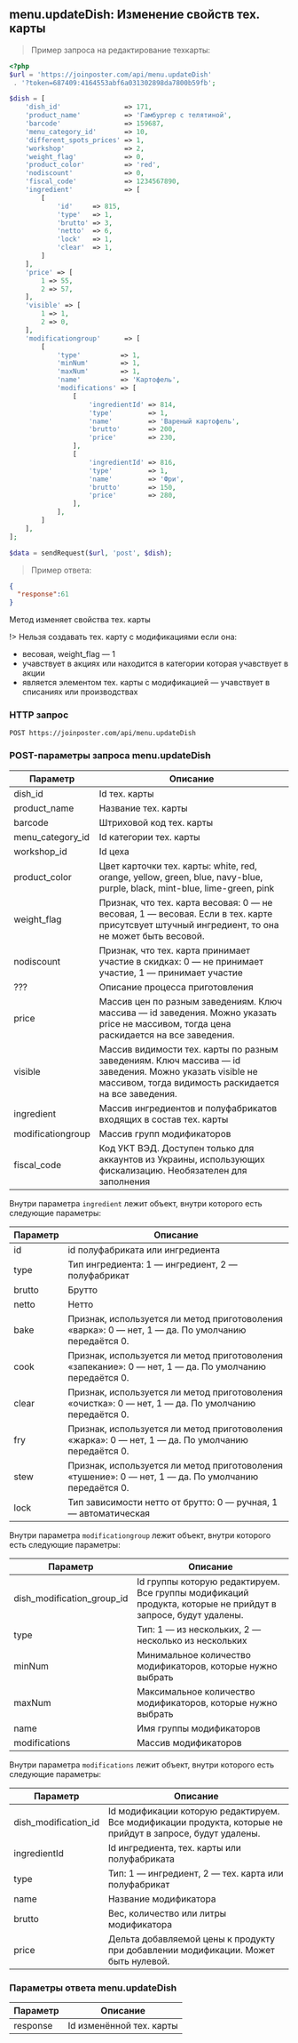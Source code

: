 ## menu.updateDish: Изменение свойств тех. карты

> Пример запроса на редактирование техкарты:

```php
<?php
$url = 'https://joinposter.com/api/menu.updateDish'
 . '?token=687409:4164553abf6a031302898da7800b59fb';

$dish = [
    'dish_id'                => 171,
    'product_name'           => 'Гамбургер с телятиной',
    'barcode'                => 159687,
    'menu_category_id'       => 10,
    'different_spots_prices' => 1,
    'workshop'               => 2,
    'weight_flag'            => 0,
    'product_color'          => 'red',
    'nodiscount'             => 0,
    'fiscal_code'            => 1234567890,
    'ingredient'             => [
        [
            'id'     => 815,
            'type'   => 1,
            'brutto' => 3,
            'netto'  => 6,
            'lock'   => 1,
            'clear'  => 1,
        ]
    ],
    'price' => [
        1 => 55,
        2 => 57,
    ],
    'visible' => [
        1 => 1,
        2 => 0,
    ],
    'modificationgroup'      => [
        [
            'type'          => 1,
            'minNum'        => 1,
            'maxNum'        => 1,
            'name'          => 'Картофель',
            'modifications' => [
                [
                    'ingredientId' => 814,
                    'type'         => 1,
                    'name'         => 'Вареный картофель',
                    'brutto'       => 200,
                    'price'        => 230,
                ],
                [
                    'ingredientId' => 816,
                    'type'         => 1,
                    'name'         => 'Фри',
                    'brutto'       => 150,
                    'price'        => 280,
                ],
            ],
        ]
    ],
];

$data = sendRequest($url, 'post', $dish);
```

> Пример ответа:

```json
{
  "response":61
}
```

Метод изменяет свойства тех. карты

!>     Нельзя создавать тех. карту с модификациями если она:    
  - весовая, weight_flag — 1
  - учавствует в акциях или находится в категории которая учавствует в акции
  - является элементом тех. карты с модификацией
  — учавствует в списаниях или производствах

### HTTP запрос

`POST https://joinposter.com/api/menu.updateDish`

### POST-параметры запроса menu.updateDish

Параметр | Описание
-------- | --------
dish_id | Id тех. карты
product_name | Название тех. карты
barcode | Штриховой код тех. карты
menu_category_id | Id категории тех. карты
workshop_id | Id цеха
product_color | Цвет карточки тех. карты: white, red, orange, yellow, green, blue, navy-blue, purple, black, mint-blue, lime-green, pink
weight_flag | Признак, что тех. карта весовая: 0 — не весовая, 1 — весовая. Если в тех. карте присутсвует штучный ингредиент, то она не может быть весовой.
nodiscount | Признак, что тех. карта  принимает участие в скидках: 0 — не принимает участие, 1 — принимает участие
??? | Описание процесса приготовления
price | Массив цен по разным заведениям. Ключ массива — id заведения. Можно указать price не массивом, тогда цена раскидается на все заведения.
visible | Массив видимости тех. карты по разным заведениям. Ключ массива — id заведения. Можно указать visible не массивом, тогда видимость раскидается на все заведения.
ingredient | Массив ингредиентов и полуфабрикатов входящих в состав тех. карты
modificationgroup | Массив групп модификаторов
fiscal_code | Код УКТ ВЭД. Доступен только для аккаунтов из Украины, использующих фискализацию. Необязателен для заполнения

Внутри параметра `ingredient` лежит объект, внутри которого есть следующие параметры:

Параметр | Описание
-------- | --------
id | id полуфабриката или ингредиента 
type | Тип ингредиента: 1 — ингредиент, 2 — полуфабрикат
brutto | Брутто
netto | Нетто
bake | Признак, используется ли метод приготоволения «варка»: 0 — нет, 1 — да. По умолчанию передаётся 0.
cook | Признак, используется ли метод приготоволения «запекание»: 0 — нет, 1 — да. По умолчанию передаётся 0.
clear | Признак, используется ли метод приготоволения «очистка»: 0 — нет, 1 — да. По умолчанию передаётся 0.
fry | Признак, используется ли метод приготоволения «жарка»: 0 — нет, 1 — да. По умолчанию передаётся 0.
stew | Признак, используется ли метод приготоволения «тушение»: 0 — нет, 1 — да. По умолчанию передаётся 0.
lock | Тип зависимости нетто от брутто: 0 — ручная, 1 — автоматическая

Внутри параметра `modificationgroup` лежит объект, внутри которого есть следующие параметры:

Параметр | Описание
-------- | --------
dish_modification_group_id | Id группы которую редактируем. Все группы модификаций продукта, которые не прийдут в запросе, будут удалены.
type | Тип: 1 — из нескольких, 2 — несколько из нескольких
minNum | Минимальное количество модификаторов, которые нужно выбрать
maxNum | Максимальное количество модификаторов, которые нужно выбрать
name | Имя группы модификаторов
modifications | Массив модификаторов

Внутри параметра `modifications` лежит объект, внутри которого есть следующие параметры:

Параметр | Описание
-------- | --------
dish_modification_id | Id модификации которую редактируем. Все модификации продукта, которые не прийдут в запросе, будут удалены.
ingredientId | Id ингредиента, тех. карты или полуфабриката
type | Тип: 1 — ингредиент, 2 — тех. карта или полуфабрикат
name | Название модификатора
brutto | Вес, количество или литры модификатора
price | Дельта добавляемой цены к продукту при добавлении модификации. Может быть нулевой.

### Параметры ответа menu.updateDish

Параметр | Описание
-------- | --------
response | Id изменённой тех. карты
